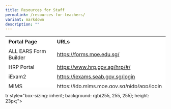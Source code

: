 ```yaml
---
title: Resources for Staff
permalink: /resources-for-teachers/
variant: markdown
description: ""
---
```

<table border="0" style="box-sizing: inherit; border-collapse: collapse; border-spacing: 0px; max-width: 100%; height: 161px; width: 665.188px;"><tbody style="box-sizing: inherit;"><tr border="1" style="box-sizing: inherit; background: rgb(255, 255, 255); height: 23px;"><td border="0" style="box-sizing: inherit; padding: 5px 10px; width: 326.35px; height: 23px;"><b>Portal Page</b></td><td border="0" style="box-sizing: inherit; padding: 5px 10px; width: 200px; height: 23px;"><b>URLs</b></td></tr><tr style="box-sizing: inherit; background: rgb(255, 255, 255);"><td style="box-sizing: inherit; padding: 5px 10px; width: 326.35px;">ALL EARS Form Builder</td><td style="box-sizing: inherit; padding: 5px 10px; width: 337.837px;"><a href="https://forms.moe.edu.sg/">https://forms.moe.edu.sg/</a></td></tr><tr style="box-sizing: inherit; background: rgb(255, 255, 255);"><td style="box-sizing: inherit; padding: 5px 10px; width: 326.35px;">HRP Portal</td><td style="box-sizing: inherit; padding: 5px 10px; width: 337.837px;"><a href="https://www.hrp.gov.sg/hrp/#/">https://www.hrp.gov.sg/hrp/#/</a></td></tr><tr style="box-sizing: inherit; background: rgb(255, 255, 255);"><td style="box-sizing: inherit; padding: 5px 10px; width: 326.35px;">iExam2</td><td style="box-sizing: inherit; padding: 5px 10px; width: 337.837px;"><a href="https://iexams.seab.gov.sg/login/">https://iexams.seab.gov.sg/login</a></td></tr><tr style="box-sizing: inherit; background: rgb(255, 255, 255); height: 23px;"><td style="box-sizing: inherit; padding: 5px 10px; width: 326.35px; height: 23px;">MIMS</td><td style="box-sizing: inherit; padding: 5px 10px; width: 337.837px; height: 23px;"><a href="https://idp.mims.moe.gov.sg/nidp/app/login">https://idp.mims.moe.gov.sg/nidp/app/login</a></td></tr><tr style="box-sizing: inherit; background: rgb(255, 255, 255);"><td style="box-sizing: inherit; padding: 5px 10px; width: 326.35px;">Opal 2.0</td><td style="box-sizing: inherit; padding: 5px 10px; width: 337.837px;"><a href="https://www.opal2.moe.edu.sg/app/learner">https://www.opal2.moe.edu.sg/app/learner</a></td></tr><tr style="box-sizing: inherit; background: rgb(255, 255, 255);"><td style="box-sizing: inherit; padding: 5px 10px; width: 326.35px;">Parents Gateway</td><td style="box-sizing: inherit; padding: 5px 10px; width: 337.837px;"><a href="https://pg.moe.edu.sg/">https://pg.moe.edu.sg/</a></td></tr><tr style="box-sizing: inherit; background: rgb(255, 255, 255);"><td style="box-sizing: inherit; padding: 5px 10px; width: 326.35px;">Resource Booking System (RBS)</td><td style="box-sizing: inherit; padding: 5px 10px; width: 337.837px;"><a href="https://rbs.avero-tech.com/login.html">https://rbs.avero-tech.com/login.html</a></td></tr><tr style="box-sizing: inherit; background: rgb(255, 255, 255); height: 23px;"><td style="box-sizing: inherit; padding: 5px 10px; width: 326.35px; height: 23px;">SC Mobile</td><td style="box-sizing: inherit; padding: 5px 10px; width: 337.837px; height: 23px;"><a href="https://scmobile.moe.edu.sg/login">https://scmobile.moe.edu.sg/login</a></td></tr><tr><td style="box-sizing: inherit; padding: 5px 10px; width: 326.35px; height: 23px;">School Cockpit</td><td style="box-sizing: inherit; padding: 5px 10px; width: 337.837px; height: 23px;"><a href="https://schoolcockpit.moe.gov.sg/">https://schoolcockpit.moe.gov.sg/</a></td></tr></tbody></table>tr style="box-sizing: inherit; background: rgb(255, 255, 255); height: 23px;"&gt;